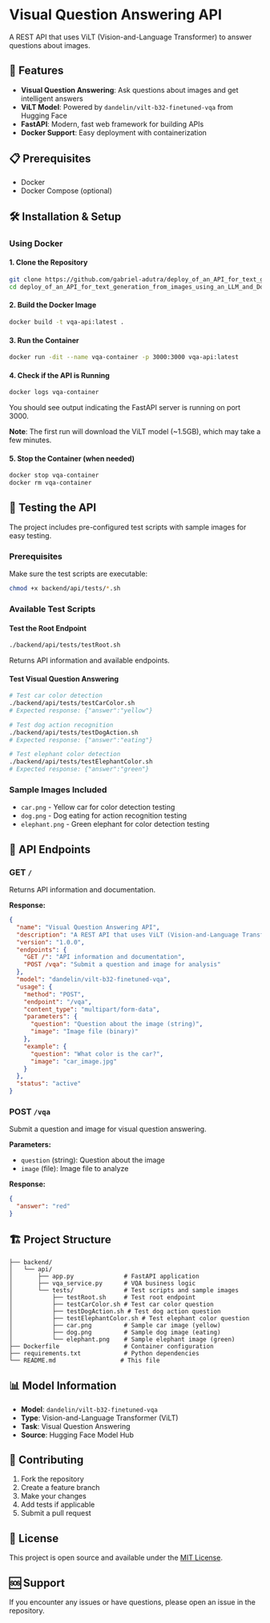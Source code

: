 # Visual Question Answering API

A REST API that uses ViLT (Vision-and-Language Transformer) to answer questions about images.

## 🚀 Features

- **Visual Question Answering**: Ask questions about images and get intelligent answers
- **ViLT Model**: Powered by `dandelin/vilt-b32-finetuned-vqa` from Hugging Face
- **FastAPI**: Modern, fast web framework for building APIs
- **Docker Support**: Easy deployment with containerization

## 📋 Prerequisites

- Docker
- Docker Compose (optional)

## 🛠️ Installation & Setup

### Using Docker

#### 1. Clone the Repository
```bash
git clone https://github.com/gabriel-adutra/deploy_of_an_API_for_text_generation_from_images_using_an_LLM_and_Docker.git
cd deploy_of_an_API_for_text_generation_from_images_using_an_LLM_and_Docker
```

#### 2. Build the Docker Image
```bash
docker build -t vqa-api:latest .
```

#### 3. Run the Container
```bash
docker run -dit --name vqa-container -p 3000:3000 vqa-api:latest
```

#### 4. Check if the API is Running
```bash
docker logs vqa-container
```

You should see output indicating the FastAPI server is running on port 3000.

**Note**: The first run will download the ViLT model (~1.5GB), which may take a few minutes.

#### 5. Stop the Container (when needed)
```bash
docker stop vqa-container
docker rm vqa-container
```

## 🧪 Testing the API

The project includes pre-configured test scripts with sample images for easy testing.

### Prerequisites
Make sure the test scripts are executable:
```bash
chmod +x backend/api/tests/*.sh
```

### Available Test Scripts

#### Test the Root Endpoint
```bash
./backend/api/tests/testRoot.sh
```
Returns API information and available endpoints.

#### Test Visual Question Answering
```bash
# Test car color detection
./backend/api/tests/testCarColor.sh
# Expected response: {"answer":"yellow"}

# Test dog action recognition
./backend/api/tests/testDogAction.sh
# Expected response: {"answer":"eating"}

# Test elephant color detection
./backend/api/tests/testElephantColor.sh
# Expected response: {"answer":"green"}
```

### Sample Images Included
- `car.png` - Yellow car for color detection testing
- `dog.png` - Dog eating for action recognition testing  
- `elephant.png` - Green elephant for color detection testing

## 📡 API Endpoints

### GET `/`
Returns API information and documentation.

**Response:**
```json
{
  "name": "Visual Question Answering API",
  "description": "A REST API that uses ViLT (Vision-and-Language Transformer) to answer questions about images",
  "version": "1.0.0",
  "endpoints": {
    "GET /": "API information and documentation",
    "POST /vqa": "Submit a question and image for analysis"
  },
  "model": "dandelin/vilt-b32-finetuned-vqa",
  "usage": {
    "method": "POST",
    "endpoint": "/vqa",
    "content_type": "multipart/form-data",
    "parameters": {
      "question": "Question about the image (string)",
      "image": "Image file (binary)"
    },
    "example": {
      "question": "What color is the car?",
      "image": "car_image.jpg"
    }
  },
  "status": "active"
}
```

### POST `/vqa`
Submit a question and image for visual question answering.

**Parameters:**
- `question` (string): Question about the image
- `image` (file): Image file to analyze

**Response:**
```json
{
  "answer": "red"
}
```

## 🏗️ Project Structure

```
├── backend/
│   └── api/
│       ├── app.py              # FastAPI application
│       ├── vqa_service.py      # VQA business logic
│       └── tests/              # Test scripts and sample images
│           ├── testRoot.sh     # Test root endpoint
│           ├── testCarColor.sh # Test car color question
│           ├── testDogAction.sh # Test dog action question
│           ├── testElephantColor.sh # Test elephant color question
│           ├── car.png         # Sample car image (yellow)
│           ├── dog.png         # Sample dog image (eating)
│           └── elephant.png    # Sample elephant image (green)
├── Dockerfile                  # Container configuration
├── requirements.txt            # Python dependencies
└── README.md                  # This file
```

## 📊 Model Information

- **Model**: `dandelin/vilt-b32-finetuned-vqa`
- **Type**: Vision-and-Language Transformer (ViLT)
- **Task**: Visual Question Answering
- **Source**: Hugging Face Model Hub

## 🤝 Contributing

1. Fork the repository
2. Create a feature branch
3. Make your changes
4. Add tests if applicable
5. Submit a pull request

## 📄 License

This project is open source and available under the [MIT License](LICENSE).

## 🆘 Support

If you encounter any issues or have questions, please open an issue in the repository.
